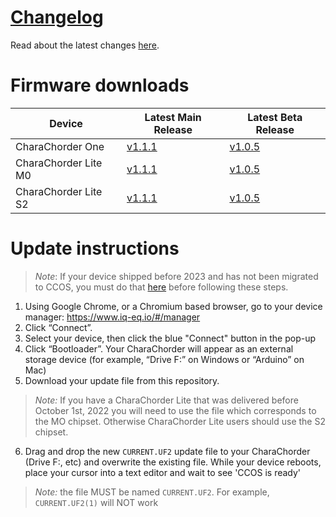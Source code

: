 # [Changelog](CHANGELOG.md)

Read about the latest changes [here](CHANGELOG.md).

# Firmware downloads

| Device | Latest Main Release | Latest Beta Release|
| ----------- | ----------- | ----------- |
| CharaChorder One | [v1.1.1](CharaChorder_One/M0/Main/CCOS_One_M0_v1.1.1) | [v1.0.5](CharaChorder_One/M0/Beta/CCOS_One_M0_v1.0.5-beta) |
| CharaChorder Lite M0 | [v1.1.1](CharaChorder_Lite/M0/Main/CCOS_Lite_M0_v1.1.1) | [v1.0.5](CharaChorder_Lite/M0/Beta/CCOS_Lite_M0_v1.0.5-beta) |
| CharaChorder Lite S2 | [v1.1.1](CharaChorder_Lite/S2/Main/CCOS_Lite_S2_v1.1.1) | [v1.0.5](CharaChorder_Lite/S2/Beta/CCOS_Lite_S2_v1.0.5-beta) |

# Update instructions

> *Note*: If your device shipped before 2023 and has not been migrated to CCOS, you must do that [here](https://www.charachorder.com/pages/migrating-to-ccos) before following these steps.

1. Using Google Chrome, or a Chromium based browser, go to your device manager: https://www.iq-eq.io/#/manager
2. Click “Connect”.
3. Select your device, then click the blue "Connect" button in the pop-up
4. Click “Bootloader”. Your CharaChorder will appear as an external storage device (for example, “Drive F:” on Windows or “Arduino” on Mac)
5. Download your update file from this repository.

> *Note:* If you have a CharaChorder Lite that was delivered before October 1st, 2022 you will need to use the file which corresponds to the MO chipset. Otherwise CharaChorder Lite users should use the S2 chipset.
6. Drag and drop the new `CURRENT.UF2` update file to your CharaChorder (Drive F:, etc) and overwrite the existing file. While your device reboots, place your cursor into a text editor and wait to see 'CCOS is ready' 
> *Note:* the file MUST be named `CURRENT.UF2`. For example, `CURRENT.UF2(1)` will NOT work
